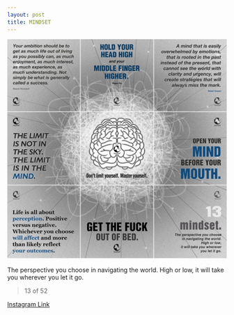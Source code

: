 ```yaml
---
layout: post
title: MINDSET
---
```


![13 MINDSET](/images/dc13.jpg)

The perspective you choose in navigating the world. High or low, it will take you wherever you let it go.

> 13 of 52

[Instagram Link](https://www.instagram.com/p/l7mrFtxMnc/)
